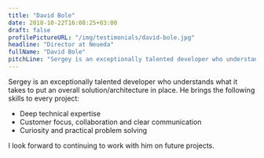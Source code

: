```yaml
---
title: "David Bole"
date: 2018-10-22T16:08:25+03:00
draft: false
profilePictureURL: "/img/testimonials/david-bole.jpg"
headline: "Director at Neueda"
fullName: "David Bole"
pitchLine: "Sergey is an exceptionally talented developer who understands what it takes to put an overall solution/architecture in place."
---
```


Sergey is an exceptionally talented developer who understands what it takes to put an overall solution/architecture in place. He brings the following skills to every project:

- Deep technical expertise
- Customer focus, collaboration and clear communication
- Curiosity and practical problem solving

I look forward to continuing to work with him on future projects.
